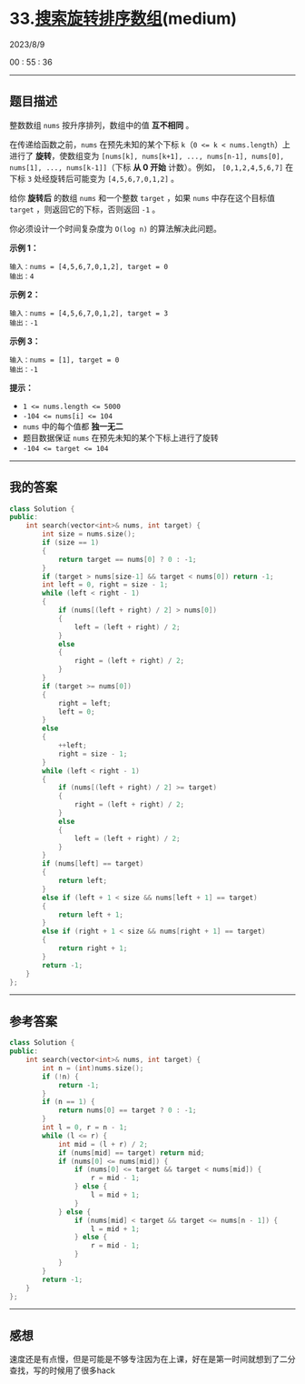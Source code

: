 # 33.[搜索旋转排序数组](https://leetcode.cn/problems/search-in-rotated-sorted-array/)(medium)

2023/8/9

00 : 55 : 36

---

## 题目描述

整数数组 `nums` 按升序排列，数组中的值 **互不相同** 。

在传递给函数之前，`nums` 在预先未知的某个下标 `k`（`0 <= k < nums.length`）上进行了 **旋转**，使数组变为 `[nums[k], nums[k+1], ..., nums[n-1], nums[0], nums[1], ..., nums[k-1]]`（下标 **从 0 开始** 计数）。例如， `[0,1,2,4,5,6,7]` 在下标 `3` 处经旋转后可能变为 `[4,5,6,7,0,1,2]` 。

给你 **旋转后** 的数组 `nums` 和一个整数 `target` ，如果 `nums` 中存在这个目标值 `target` ，则返回它的下标，否则返回 `-1` 。

你必须设计一个时间复杂度为 `O(log n)` 的算法解决此问题。

 

**示例 1：**

```
输入：nums = [4,5,6,7,0,1,2], target = 0
输出：4
```

**示例 2：**

```
输入：nums = [4,5,6,7,0,1,2], target = 3
输出：-1
```

**示例 3：**

```
输入：nums = [1], target = 0
输出：-1
```

 

**提示：**

- `1 <= nums.length <= 5000`
- `-104 <= nums[i] <= 104`
- `nums` 中的每个值都 **独一无二**
- 题目数据保证 `nums` 在预先未知的某个下标上进行了旋转
- `-104 <= target <= 104`

----

## 我的答案

```c++
class Solution {
public:
    int search(vector<int>& nums, int target) {
        int size = nums.size();
        if (size == 1)
        {
            return target == nums[0] ? 0 : -1;
        }
        if (target > nums[size-1] && target < nums[0]) return -1;
        int left = 0, right = size - 1;
        while (left < right - 1)
        {
            if (nums[(left + right) / 2] > nums[0])
            {
                left = (left + right) / 2;
            }
            else
            {
                right = (left + right) / 2;
            }
        }
        if (target >= nums[0])
        {
            right = left;
            left = 0;
        }
        else
        {
            ++left;
            right = size - 1;
        }
        while (left < right - 1)
        {
            if (nums[(left + right) / 2] >= target)
            {
                right = (left + right) / 2;
            }
            else
            {
                left = (left + right) / 2;
            }
        }
        if (nums[left] == target)
        {
            return left;
        }
        else if (left + 1 < size && nums[left + 1] == target)
        {
            return left + 1;
        }
        else if (right + 1 < size && nums[right + 1] == target)
        {
            return right + 1;
        }
        return -1;
    }
};
```

---

## 参考答案

```cpp
class Solution {
public:
    int search(vector<int>& nums, int target) {
        int n = (int)nums.size();
        if (!n) {
            return -1;
        }
        if (n == 1) {
            return nums[0] == target ? 0 : -1;
        }
        int l = 0, r = n - 1;
        while (l <= r) {
            int mid = (l + r) / 2;
            if (nums[mid] == target) return mid;
            if (nums[0] <= nums[mid]) {
                if (nums[0] <= target && target < nums[mid]) {
                    r = mid - 1;
                } else {
                    l = mid + 1;
                }
            } else {
                if (nums[mid] < target && target <= nums[n - 1]) {
                    l = mid + 1;
                } else {
                    r = mid - 1;
                }
            }
        }
        return -1;
    }
};
```

---

## 感想

速度还是有点慢，但是可能是不够专注因为在上课，好在是第一时间就想到了二分查找，写的时候用了很多hack

